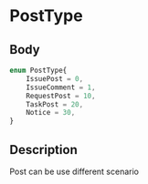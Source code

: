 # PostType

## Body
```typescript
enum PostType{
    IssuePost = 0,
    IssueComment = 1,
    RequestPost = 10,
    TaskPost = 20,
    Notice = 30,
}
```

## Description

Post can be use different scenario